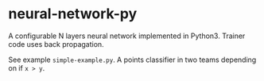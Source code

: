 # neural-network-py
A configurable N layers neural network implemented in Python3. Trainer code uses back propagation. 

See example `simple-example.py`. A points classifier in two teams depending on if `x > y`.
